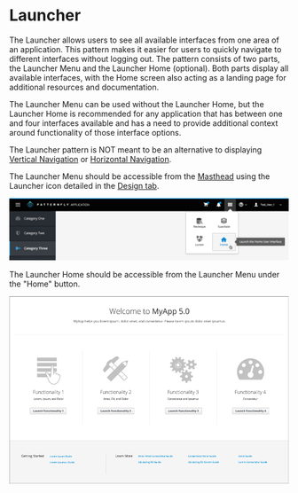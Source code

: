 # Launcher

The Launcher allows users to see all available interfaces from one area of an application. This pattern makes it easier for users to quickly navigate to different interfaces without logging out. The pattern consists of two parts, the Launcher Menu and the Launcher Home (optional). Both parts display all available interfaces, with the Home screen also acting as a landing page for additional resources and documentation.

The Launcher Menu can be used without the Launcher Home, but the Launcher Home is recommended for any application that has between one and four interfaces available and has a need to provide additional context around functionality of those interface options.

The Launcher pattern is NOT meant to be an alternative to displaying [Vertical Navigation](http://www.patternfly.org/pattern-library/navigation/vertical-navigation/#_) or [Horizontal Navigation](http://www.patternfly.org/pattern-library/navigation/horizontal-navigation/#_).

The Launcher Menu should be accessible from the [Masthead](https://www.patternfly.org/pattern-library/application-framework/masthead/#_) using the Launcher icon detailed in the [Design tab](http://www.patternfly.org/pattern-library/application-framework/launcher/#/design).

![Application Launcher Dropdown](img/ApplicationSelector-02.png)

The Launcher Home should be accessible from the Launcher Menu under the "Home" button.

![Application Launcher Icon](img/LauncherHome.png)
